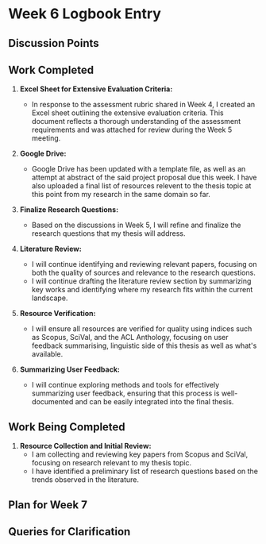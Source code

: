 
# Week 6 Logbook Entry

## Discussion Points


## Work Completed

1. **Excel Sheet for Extensive Evaluation Criteria:**
   - In response to the assessment rubric shared in Week 4, I created an Excel sheet outlining the extensive evaluation criteria. This document reflects a thorough understanding of the assessment requirements and was attached for review during the Week 5 meeting.

2. **Google Drive:**
    - Google Drive has been updated with a template file, as well as an attempt at abstract of the said project proposal due this week. I have also uploaded a final list of resources relevent to the thesis topic at this point from my research in the same domain so far. 

3. **Finalize Research Questions:**
   - Based on the discussions in Week 5, I will refine and finalize the research questions that my thesis will address.

4. **Literature Review:**
   - I will continue identifying and reviewing relevant papers, focusing on both the quality of sources and relevance to the research questions.
   - I will continue drafting the literature review section by summarizing key works and identifying where my research fits within the current landscape.

5. **Resource Verification:**
   - I will ensure all resources are verified for quality using indices such as Scopus, SciVal, and the ACL Anthology, focusing on user feedback summarising, linguistic side of this thesis as well as what's available.

6. **Summarizing User Feedback:**
   - I will continue exploring methods and tools for effectively summarizing user feedback, ensuring that this process is well-documented and can be easily integrated into the final thesis.

## Work Being Completed

1. **Resource Collection and Initial Review:**
   - I am collecting and reviewing key papers from Scopus and SciVal, focusing on research relevant to my thesis topic.
   - I have identified a preliminary list of research questions based on the trends observed in the literature.

## Plan for Week 7


## Queries for Clarification
